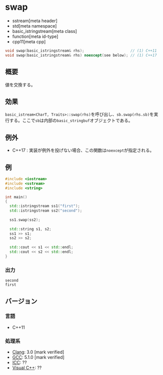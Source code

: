 # swap
* sstream[meta header]
* std[meta namespace]
* basic_istringstream[meta class]
* function[meta id-type]
* cpp11[meta cpp]

```cpp
void swap(basic_istringstream& rhs);                     // (1) C++11
void swap(basic_istringstream& rhs) noexcept(see below); // (1) C++17
```

## 概要
値を交換する。

## 効果
`basic_istream<CharT, Traits>::swap(rhs)`を呼び出し、`sb.swap(rhs.sb)`を実行する。ここで`sb`は内部の`basic_stringbuf`オブジェクトである。


## 例外
- C++17 : 実装が例外を投げない場合、この関数は`noexcept`が指定される。


## 例
```cpp example
#include <iostream>
#include <sstream>
#include <string>

int main()
{
  std::istringstream ss1("first");
  std::istringstream ss2("second");
  
  ss1.swap(ss2);
  
  std::string s1, s2;
  ss1 >> s1;
  ss2 >> s2;
  
  std::cout << s1 << std::endl;
  std::cout << s2 << std::endl;
}
```

### 出力
```
second
first
```

## バージョン
### 言語
- C++11

### 処理系
- [Clang](/implementation.md#clang): 3.0 [mark verified]
- [GCC](/implementation.md#gcc): 5.1.0 [mark verified]
- [ICC](/implementation.md#icc): ??
- [Visual C++](/implementation.md#visual_cpp): ??
